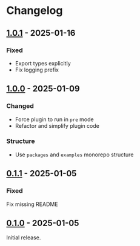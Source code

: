 # Changelog

## [1.0.1] - 2025-01-16

### Fixed

- Export types explicitly
- Fix logging prefix

## [1.0.0] - 2025-01-09

### Changed

- Force plugin to run in `pre` mode
- Refactor and simplify plugin code

### Structure

- Use `packages` and `examples` monorepo structure

## [0.1.1] - 2025-01-05

### Fixed

Fix missing README

## [0.1.0] - 2025-01-05

Initial release.

[1.0.1]: https://github.com/shellicar/build-graphql/releases/tag/1.0.1
[1.0.0]: https://github.com/shellicar/build-graphql/releases/tag/1.0.0
[0.1.1]: https://github.com/shellicar/build-graphql/releases/tag/0.1.1
[0.1.0]: https://github.com/shellicar/build-graphql/releases/tag/0.1.0

